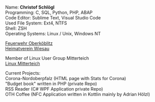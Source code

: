Name: **Christof Schlögl**  
Programming: C, SQL, Python, PHP, ABAP  
Code Editor: Sublime Text, Visual Studio Code  
Used File System: Ext4, NTFS  
Shell: ZSH  
Operating Systems: Linux / Unix, Windows NT

[Feuerwehr Oberköblitz](https://www.feuerwehr-oberkoeblitz.de) \
[Heimatverein Wiesau](https://www.heimatverein-wiesau.de)

Member of Linux User Group Mitterteich\
[Linux Mitterteich](https://www.linux-mitterteich.de/)

Current Projects: \
Corona-Nordoberpfalz (HTML page with Stats for Corona)\
"Budget book" written in PHP (private Repo) \
RSS Reader (C# WPF Application private Repo) \
OTH Coffee (NFC Application written in Kottlin mainly by Adrian Hölzl)
